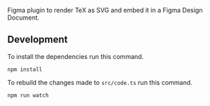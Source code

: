 
Figma plugin to render TeX as SVG and embed it in a Figma Design Document.

## Development

To install the dependencies run this command.

```
npm install
```

To rebuild the changes made to `src/code.ts` run this command.

```
npm run watch
```
